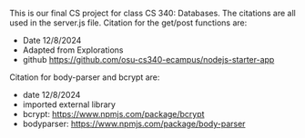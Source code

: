 This is our final CS project for class CS 340: Databases. The citations are all used in the server.js file. 
Citation for the get/post functions are: 
- Date 12/8/2024
- Adapted from Explorations
- github https://github.com/osu-cs340-ecampus/nodejs-starter-app

Citation for body-parser and bcrypt are:
- date 12/8/2024
- imported external library
- bcrypt: https://www.npmjs.com/package/bcrypt
- bodyparser: https://www.npmjs.com/package/body-parser
